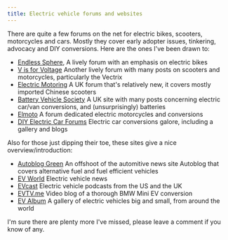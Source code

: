 ```yaml
---
title: Electric vehicle forums and websites
---
```


There are quite a few forums on the net for electric bikes, scooters,
motorcycles and cars. Mostly they cover early adopter issues, tinkering,
advocacy and DIY conversions. Here are the ones I've been drawn to:

-   [Endless Sphere](http://endless-sphere.com/forums/index.php), A
    lively forum with an emphasis on electric bikes
-   [V is for Voltage](http://visforvoltage.org/) Another lively forum
    with many posts on scooters and motorcycles, particularly the
    Vectrix
-   [Electric Motoring](http://electricmotoring.forumup.co.uk/) A UK
    forum that's relatively new, it covers mostly imported Chinese
    scooters
-   [Battery Vehicle
    Society](http://www.batteryvehiclesociety.org.uk/forums/) A UK site
    with many posts concerning electric car/van conversions, and
    (unsurprisingly) batteries
-   [Elmoto](http://www.elmoto.net/) A forum dedicated electric
    motorcycles and conversions
-   [DIY Electric Car Forums](http://www.diyelectriccar.com/) Electric
    car conversions galore, including a gallery and blogs

Also for those just dipping their toe, these sites give a nice
overview/introduction:

-   [Autoblog Green](http://green.autoblog.com/) An offshoot of the
    automitive news site Autoblog that covers alternative fuel and fuel
    efficient vehicles
-   [EV World](http://www.evworld.com/) Electric vehicle news
-   [EVcast](http://www.evcast.com) Electric vehicle podcasts from the
    US and the UK
-   [EVTV.me](http://web.me.com/mjrickard/) Video blog of a thorough BMW
    Mini EV conversion
-   [EV Album](http://www.evalbum.com/) A gallery of electric vehicles
    big and small, from around the world

I'm sure there are plenty more I've missed, please leave a comment if
you know of any.
